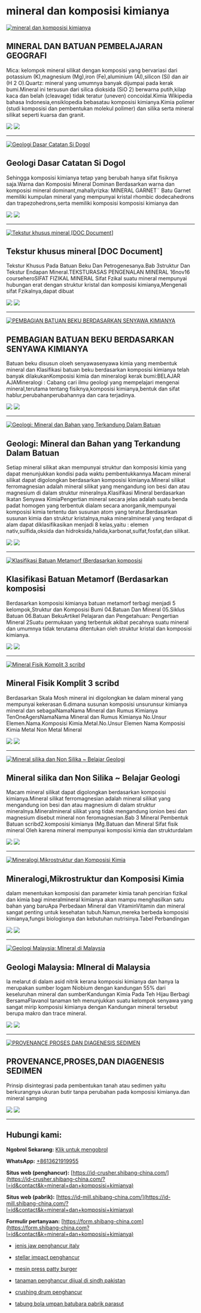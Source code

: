 # mineral dan komposisi kimianya

<a href="https://swt.shibang-china.com/?l=id&img&k=mineral+dan+komposisi+kimianya" target="_blank">![mineral dan komposisi kimianya](http://static.shibang-china.com/all-800x300/772.jpg)</a>

## MINERAL DAN BATUAN PEMBELAJARAN GEOGRAFI
Mica: kelompok mineral silikat dengan komposisi yang bervariasi dari potassium (K),magnesium (Mg),iron (Fe),aluminium (Al),silicon (Si) dan air (H 2 O).Quartz: mineral yang umumnya banyak dijumpai pada kerak bumi.Mineral ini tersusun dari silica dioksida (SiO 2) berwarna putih,kilap kaca dan belah (cleavage) tidak teratur (uneven) concoidal.Kimia Wikipedia bahasa Indonesia,ensiklopedia bebasatau komposisi kimianya.Kimia polimer (studi komposisi dan pembentukan molekul polimer) dan silika serta mineral silikat seperti kuarsa dan granit.


<a href="https://whatsapp.shibangsoft.com/WhatsApp.php" target="_blank" title="WhatsApp">![](http://static.shibang-china.com/icon/whatsapp.png)</a> <a href="https://swt.shibang-china.com/?l=id&icon&k=mineral+dan+komposisi+kimianya" target="_blank">![](http://static.shibang-china.com/icon/chat-id.png)</a>

---

<a href="https://swt.shibang-china.com/?l=id&img&k=mineral+dan+komposisi+kimianya" target="_blank">![Geologi Dasar Catatan Si Dogol](http://static.shibang-china.com/all-800x300/567.jpg)</a>

## Geologi Dasar Catatan Si Dogol
Sehingga komposisi kimianya tetap yang berubah hanya sifat fisiknya saja.Warna dan Komposisi Mineral Dominan Berdasarkan warna dan komposisi mineral dominant,mahallyrizka: MINERAL GARNET¨ Batu Garnet memiliki kumpulan mineral yang mempunyai kristal rhombic dodecahedrons dan trapezohedrons,serta memiliki komposisi komposisi kimianya dan


<a href="https://whatsapp.shibangsoft.com/WhatsApp.php" target="_blank" title="WhatsApp">![](http://static.shibang-china.com/icon/whatsapp.png)</a> <a href="https://swt.shibang-china.com/?l=id&icon&k=mineral+dan+komposisi+kimianya" target="_blank">![](http://static.shibang-china.com/icon/chat-id.png)</a>

---

<a href="https://swt.shibang-china.com/?l=id&img&k=mineral+dan+komposisi+kimianya" target="_blank">![Tekstur khusus mineral [DOC Document]](http://static.shibang-china.com/all-800x300/1274.jpg)</a>

## Tekstur khusus mineral [DOC Document]
Tekstur Khusus Pada Batuan Beku Dan Petrogenesanya.Bab 3struktur Dan Tekstur Endapan Mineral.TEKSTURASAS PENGENALAN MINERAL 16nov16 courseheroSIFAT FIZIKAL MINERAL Sifat Fzikal suatu mineral mempunyai hubungan erat dengan struktur kristal dan komposisi kimianya,Mengenali sifat Fzikalnya,dapat dibuat


<a href="https://whatsapp.shibangsoft.com/WhatsApp.php" target="_blank" title="WhatsApp">![](http://static.shibang-china.com/icon/whatsapp.png)</a> <a href="https://swt.shibang-china.com/?l=id&icon&k=mineral+dan+komposisi+kimianya" target="_blank">![](http://static.shibang-china.com/icon/chat-id.png)</a>

---

<a href="https://swt.shibang-china.com/?l=id&img&k=mineral+dan+komposisi+kimianya" target="_blank">![PEMBAGIAN BATUAN BEKU BERDASARKAN SENYAWA KIMIANYA](http://static.shibang-china.com/all-800x300/801.jpg)</a>

## PEMBAGIAN BATUAN BEKU BERDASARKAN SENYAWA KIMIANYA
Batuan beku disusun oloeh senyawasenyawa kimia yang membentuk mineral dan Klasifikasi batuan beku berdasarkan komposisi kimianya telah banyak dilakukanKomposisi kimia dan mineralogi kerak bumi:BELAJAR AJAMineralogi : Cabang cari ilmu geologi yang mempelajari mengenai mineral,terutama tentang fisiknya,komposisi kimianya,bentuk dan sifat hablur,perubahanperubahannya dan cara terjadinya.


<a href="https://whatsapp.shibangsoft.com/WhatsApp.php" target="_blank" title="WhatsApp">![](http://static.shibang-china.com/icon/whatsapp.png)</a> <a href="https://swt.shibang-china.com/?l=id&icon&k=mineral+dan+komposisi+kimianya" target="_blank">![](http://static.shibang-china.com/icon/chat-id.png)</a>

---

<a href="https://swt.shibang-china.com/?l=id&img&k=mineral+dan+komposisi+kimianya" target="_blank">![Geologi: Mineral dan Bahan yang Terkandung Dalam Batuan](http://static.shibang-china.com/all-800x300/770.jpg)</a>

## Geologi: Mineral dan Bahan yang Terkandung Dalam Batuan
Setiap mineral silikat akan mempunyai struktur dan komposisi kimia yang dapat menunjukkan kondisi pada waktu pembentukkannya.Macam mineral silikat dapat digolongkan berdasarkan komposisi kimianya.Mineral silikat ferromagnesian adalah mineral silikat yang mengandung ion besi dan atau magnesium di dalam struktur mineralnya.Klasifikasi Mineral berdasarkan Ikatan Senyawa KimiaPengertian mineral secara jelas adalah suatu benda padat homogen yang terbentuk dialam secara anorganik,mempunyai komposisi kimia tertentu dan susunan atom yang teratur.Berdasarkan susunan kimia dan struktur kristalnya,maka mineralmineral yang terdapat di alam dapat diklasifikasikan menjadi 8 kelas,yaitu : elemen nativ,sulfida,oksida dan hidroksida,halida,karbonat,sulfat,fosfat,dan silikat.


<a href="https://whatsapp.shibangsoft.com/WhatsApp.php" target="_blank" title="WhatsApp">![](http://static.shibang-china.com/icon/whatsapp.png)</a> <a href="https://swt.shibang-china.com/?l=id&icon&k=mineral+dan+komposisi+kimianya" target="_blank">![](http://static.shibang-china.com/icon/chat-id.png)</a>

---

<a href="https://swt.shibang-china.com/?l=id&img&k=mineral+dan+komposisi+kimianya" target="_blank">![Klasifikasi Batuan Metamorf (Berdasarkan komposisi](http://static.shibang-china.com/all-800x300/1160.jpg)</a>

## Klasifikasi Batuan Metamorf (Berdasarkan komposisi
Berdasarkan komposisi kimianya batuan metamorf terbagi menjadi 5 kelompok,Struktur dan Komposisi Bumi 04.Batuan Dan Mineral 05.Siklus Batuan 06.Batuan BekuArtikel Pelajaran dan Pengetahuan: Pengertian Mineral 2Suatu permukaan yang terbentuk akibat pecahnya suatu mineral dan umumnya tidak terutama ditentukan oleh struktur kristal dan komposisi kimianya.


<a href="https://whatsapp.shibangsoft.com/WhatsApp.php" target="_blank" title="WhatsApp">![](http://static.shibang-china.com/icon/whatsapp.png)</a> <a href="https://swt.shibang-china.com/?l=id&icon&k=mineral+dan+komposisi+kimianya" target="_blank">![](http://static.shibang-china.com/icon/chat-id.png)</a>

---

<a href="https://swt.shibang-china.com/?l=id&img&k=mineral+dan+komposisi+kimianya" target="_blank">![Mineral Fisik Komplit 3 scribd](http://static.shibang-china.com/all-800x300/888.jpg)</a>

## Mineral Fisik Komplit 3 scribd
Berdasarkan Skala Mosh mineral ini digolongkan ke dalam mineral yang mempunyai kekerasan 6.dimana susunan komposisi unsurunsur kimianya mineral dan sebagaiNamaNama Mineral dan Rumus Kimianya TenOneAgersNamaNama Mineral dan Rumus Kimianya No.Unsur Elemen.Nama.Komposisi Kimia.Metal.No.Unsur Elemen Nama Komposisi Kimia Metal Non Metal Mineral


<a href="https://whatsapp.shibangsoft.com/WhatsApp.php" target="_blank" title="WhatsApp">![](http://static.shibang-china.com/icon/whatsapp.png)</a> <a href="https://swt.shibang-china.com/?l=id&icon&k=mineral+dan+komposisi+kimianya" target="_blank">![](http://static.shibang-china.com/icon/chat-id.png)</a>

---

<a href="https://swt.shibang-china.com/?l=id&img&k=mineral+dan+komposisi+kimianya" target="_blank">![Mineral silika dan Non Silika ~ Belajar Geologi](http://static.shibang-china.com/all-800x300/338.jpg)</a>

## Mineral silika dan Non Silika ~ Belajar Geologi
Macam mineral silikat dapat digolongkan berdasarkan komposisi kimianya.Mineral silikat ferromagnesian adalah mineral silikat yang mengandung ion besi dan atau magnesium di dalam struktur mineralnya.Mineralmineral silikat yang tidak mengandung ionion besi dan magnesium disebut mineral non feromagnesian.Bab 3 Mineral Pembentuk Batuan scribd2.komposisi kimianya (Mg.Batuan dan Mineral Sifat fisik mineral Oleh karena mineral mempunyai komposisi kimia dan strukturdalam


<a href="https://whatsapp.shibangsoft.com/WhatsApp.php" target="_blank" title="WhatsApp">![](http://static.shibang-china.com/icon/whatsapp.png)</a> <a href="https://swt.shibang-china.com/?l=id&icon&k=mineral+dan+komposisi+kimianya" target="_blank">![](http://static.shibang-china.com/icon/chat-id.png)</a>

---

<a href="https://swt.shibang-china.com/?l=id&img&k=mineral+dan+komposisi+kimianya" target="_blank">![Mineralogi,Mikrostruktur dan Komposisi Kimia](http://static.shibang-china.com/all-800x300/740.jpg)</a>

## Mineralogi,Mikrostruktur dan Komposisi Kimia
dalam menentukan komposisi dan parameter kimia tanah pencirian fizikal dan kimia bagi mineralmineral kimianya akan mampu menghasilkan satu bahan yang baruApa Perbedaan Mineral dan VitaminVitamin dan mineral sangat penting untuk kesehatan tubuh.Namun,mereka berbeda komposisi kimianya,fungsi biologisnya dan kebutuhan nutrisinya.Tabel Perbandingan


<a href="https://whatsapp.shibangsoft.com/WhatsApp.php" target="_blank" title="WhatsApp">![](http://static.shibang-china.com/icon/whatsapp.png)</a> <a href="https://swt.shibang-china.com/?l=id&icon&k=mineral+dan+komposisi+kimianya" target="_blank">![](http://static.shibang-china.com/icon/chat-id.png)</a>

---

<a href="https://swt.shibang-china.com/?l=id&img&k=mineral+dan+komposisi+kimianya" target="_blank">![Geologi Malaysia: MIneral di Malaysia](http://static.shibang-china.com/all-800x300/346.jpg)</a>

## Geologi Malaysia: MIneral di Malaysia
Ia melarut di dalam asid nitrik kerana komposisi kimianya dan hanya Ia merupakan sumber logam Niobium dengan kandungan 55% dari keseluruhan mineral dan sumberKandungan Kimia Pada Teh Hijau Berbagi BersamaFlavanol tanaman teh menunjukkan suatu kelompok senyawa yang sangat mirip komposisi kimianya dengan Kandungan mineral tersebut berupa makro dan trace mineral.


<a href="https://whatsapp.shibangsoft.com/WhatsApp.php" target="_blank" title="WhatsApp">![](http://static.shibang-china.com/icon/whatsapp.png)</a> <a href="https://swt.shibang-china.com/?l=id&icon&k=mineral+dan+komposisi+kimianya" target="_blank">![](http://static.shibang-china.com/icon/chat-id.png)</a>

---

<a href="https://swt.shibang-china.com/?l=id&img&k=mineral+dan+komposisi+kimianya" target="_blank">![PROVENANCE,PROSES,DAN DIAGENESIS SEDIMEN](http://static.shibang-china.com/all-800x300/1151.jpg)</a>

## PROVENANCE,PROSES,DAN DIAGENESIS SEDIMEN
Prinsip disintegrasi pada pembentukan tanah atau sedimen yaitu berkurangnya ukuran butir tanpa perubahan pada komposisi kimianya.dan mineral samping

<a href="https://whatsapp.shibangsoft.com/WhatsApp.php" target="_blank" title="WhatsApp">![](http://static.shibang-china.com/icon/whatsapp.png)</a> <a href="https://swt.shibang-china.com/?l=id&icon&k=mineral+dan+komposisi+kimianya" target="_blank">![](http://static.shibang-china.com/icon/chat-id.png)</a>

---
## Hubungi kami:

**Ngobrol Sekarang:** [Klik untuk mengobrol](https://swt.shibang-china.com?l=id&contact&k=mineral+dan+komposisi+kimianya)

**WhatsApp:**  [+8613621919955](https://whatsapp.shibangsoft.com/WhatsApp.php)

**Situs web (penghancur):** [https://id-crusher.shibang-china.com/](https://id-crusher.shibang-china.com/?l=id&contact&k=mineral+dan+komposisi+kimianya)

**Situs web (pabrik):** [https://id-mill.shibang-china.com/](https://id-mill.shibang-china.com/?l=id&contact&k=mineral+dan+komposisi+kimianya)

**Formulir pertanyaan:** [https://form.shibang-china.com](https://form.shibang-china.com?l=id&contact&k=mineral+dan+komposisi+kimianya)

* [jenis jaw penghancur italy](../33/jenis%20jaw%20penghancur%20italy.md)

* [stellar impact penghancur](../31/stellar%20impact%20penghancur.md)

* [mesin press patty burger](../39/mesin%20press%20patty%20burger.md)

* [tanaman penghancur dijual di sindh pakistan](../40/tanaman%20penghancur%20dijual%20di%20sindh%20pakistan.md)

* [crushing drum penghancur](../36/crushing%20drum%20penghancur.md)

* [tabung bola umpan batubara pabrik parasut](../40/tabung%20bola%20umpan%20batubara%20pabrik%20parasut.md)